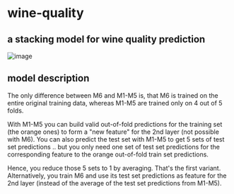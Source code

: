 # wine-quality
 ## a stacking model for wine quality prediction
 
![image](https://github.com/singer-yang/wine-quality/blob/master/model.jpg)

## model description

The only difference between M6 and M1-M5 is, that M6 is trained on the entire original training data, whereas M1-M5 are trained only on 4 out of 5 folds.

With M1-M5 you can build valid out-of-fold predictions for the training set (the orange ones) to form a "new feature" for the 2nd layer (not possible with M6). You can also predict the test set with M1-M5 to get 5 sets of test set predictions .. but you only need one set of test set predictions for the corresponding feature to the orange out-of-fold train set predictions.

Hence, you reduce those 5 sets to 1 by averaging. That's the first variant. Alternatively, you train M6 and use its test set predictions as feature for the 2nd layer (instead of the average of the test set predictions from M1-M5).
